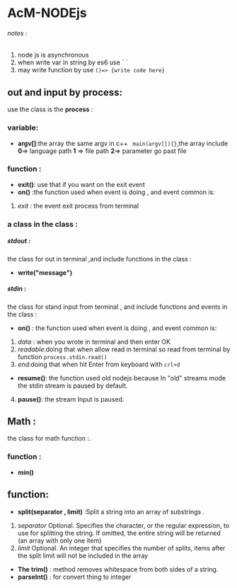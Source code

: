 # AcM-NODEjs
###### notes :
1. node js is asynchronous
2. when write var in string  by es6 use  \` \`
3. may write function by use `()=> {write code here}`

## out and input  by process:
use the class is the **process** :
### variable:
- **argv[]**:the array the same argv in c++ ` main(argv[]){}`,the array include **0**=> language path **1** => file path **2**=> parameter go past file
### function :
- **exit()**: use that if you want on the exit event
- **on()** :the function used when event is doing , and event common is:
1.  *exit* : the event exit process from terminal
### a class in the class :
##### stdout :
the class for out in terminal ,and include functions in the class  :
- **write("message")**

##### stdin :
the class for stand input from terminal , and include functions and events in the class :
-  **on()** : the function used when event is doing , and event common is:
1.  *data* : when you wrote in terminal and then enter OK
2. *readable*:doing that when allow read in terminal so read from terminal by function `process.stdin.read()`
3. *end*:doing that when hit Enter from keyboard with `crl+d`
- **resume()**:  the function used old nodejs because In "old" streams mode the stdin stream is paused by default.
4. **pause()**: the stream Input is paused.
## Math :
  the class for math function :.
### function :
- **min()**



## function:
- **split(separator , limit)** :Split a string into an array of substrings .
1. *separator*	Optional. Specifies the character, or the regular expression, to use for splitting the string. If omitted, the entire string will be returned (an array with only one item)
2. *limit*	Optional. An integer that specifies the number of splits, items after the split limit will not be included in the array
- **The trim()** : method removes whitespace from both sides of a string.
- **parseInt()** : for convert thing to integer
